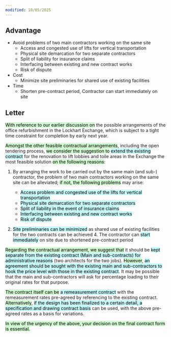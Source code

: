 ```yaml
---
modified: 10/05/2025
---
```

## Advantage

- Avoid problems of two main contractors working on the same site
	- Access and congested use of lifts for vertical transportation
	- Physical site demarcation for two separate contractors
	- Split of liability for insurance claims
	- Interfacing between existing and new contract works
	- Risk of dispute
- Cost
	- Minimize site preliminaries for shared use of existing facilities
- Time
	- Shorten pre-contract period, Contractor can start immediately on site

## Letter

<mark style="background: #BBFABBA6;">With reference to our earlier discussion on</mark> the possible arrangements of the office refurbishment in the Lockhart Exchange, which is subject to a tight time constraint for completion by early next year.
 
<mark style="background: #BBFABBA6;">Amongst the other feasible contractual arrangements</mark>, including the open tendering process, <mark style="background: #BBFABBA6;">we consider the suggestion to</mark> <mark style="background: #ABF7F7A6;">extend the existing contract</mark> for the renovation to lift lobbies and toile areas in the Exchange the most feasible solution <mark style="background: #BBFABBA6;">on the following reasons</mark>:
 
1. By arranging the work to be carried out by the same main (and sub-) contractor, the problem of two main contractors working on the same site can be alleviated; <mark style="background: #BBFABBA6;">if not, the following problems</mark> may arise:
	
	- <mark style="background: #ABF7F7A6;">Access problem and congested use of the lifts for vertical transportation</mark>
	- <mark style="background: #ABF7F7A6;">Physical site demarcation for two separate contractors</mark>
	- <mark style="background: #ABF7F7A6;">Split of liability in the event of insurance claims</mark>
	- <mark style="background: #ABF7F7A6;">Interfacing between existing and new contract works</mark>
	- <mark style="background: #ABF7F7A6;">Risk of dispute</mark>
	
2. <mark style="background: #ABF7F7A6;">Site preliminaries can be minimized</mark> as shared use of existing facilities for the two contracts can be achieved 4. The contractor can <mark style="background: #ABF7F7A6;">start immediately</mark> on site due to shortened pre-contract period
	
<mark style="background: #BBFABBA6;">Regarding the contractual arrangement, we suggest that</mark> it should be <mark style="background: #ABF7F7A6;">kept separate from the existing contract (Main and sub-contracts) for administrative reasons</mark> (two architects for the two jobs). <mark style="background: #BBFABBA6;">However</mark>, <mark style="background: #ABF7F7A6;">an agreement should be sought with the existing main and sub-contractors to hook the price level with those in the existing contract</mark>. It may be possible that the main and sub-contractors will ask for percentage loading to their original rates for that purpose.
 
<mark style="background: #BBFABBA6;">The contract itself can be</mark> <mark style="background: #ABF7F7A6;">a remeasurement contract</mark> with the remeasurement rates pre-agreed by referencing to the existing contract. <mark style="background: #BBFABBA6;">Alternatively</mark>, <mark style="background: #ABF7F7A6;">if the design has been finalized to a certain detail, a specification and drawing contract basis</mark> can be used, with the above pre-agreed rates as a basis for variations.

<mark style="background: #BBFABBA6;">In view of the urgency of the above, your decision on the final contract form is essential.</mark>
